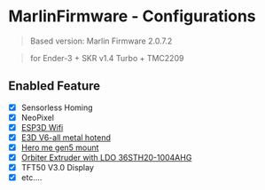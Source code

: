 ﻿# MarlinFirmware - Configurations
> Based version: Marlin Firmware 2.0.7.2

> for Ender-3 + SKR v1.4 Turbo + TMC2209

## Enabled Feature
 - [x] Sensorless Homing
 - [x] NeoPixel
 - [x] [ESP3D Wifi](https://github.com/luc-github/ESP3D)
 - [x] [E3D V6-all metal hotend](https://e3d-online.com/products/v6-all-metal-hotend)
 - [x] [Hero me gen5 mount](https://www.thingiverse.com/thing:4460970)
 - [x] [Orbiter Extruder with LDO 36STH20-1004AHG](https://www.thingiverse.com/thing:4223085)
 - [x] TFT50 V3.0 Display
 - [x] etc....
